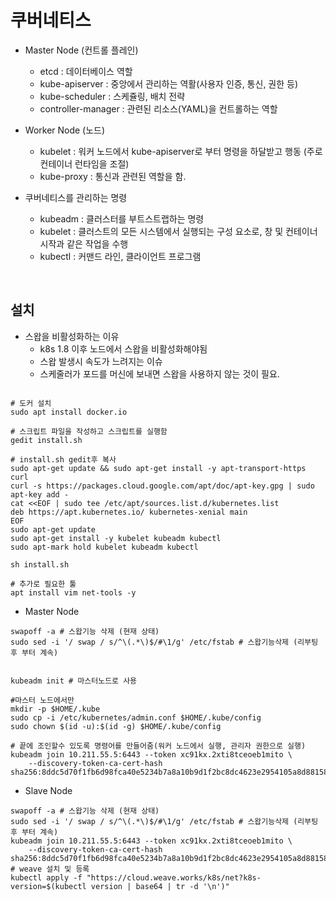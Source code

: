 # 쿠버네티스 

 - Master Node  (컨트롤 플레인)
    - etcd : 데이터베이스 역할 
    - kube-apiserver : 중앙에서 관리하는 역활(사용자 인증, 통신, 권한 등)
    - kube-scheduler : 스케쥴링, 배치 전략
    - controller-manager : 관련된 리소스(YAML)을 컨트롤하는 역할
- Worker Node (노드)
    - kubelet : 워커 노드에서 kube-apiserver로 부터 명령을 하달받고 행동 (주로 컨테이너 런타임을 조절)
    - kube-proxy : 통신과 관련된 역할을 함. 
    
- 쿠버네티스를 관리하는 명령
    - kubeadm : 클러스터를 부트스트랩하는 명령
    - kubelet : 클러스트의 모든 시스템에서 실행되는 구성 요소로, 창 및 컨테이너 시작과 같은 작업을 수행
    - kubectl : 커맨드 라인, 클라이언트 프로그램 

<br>

## 설치 

- 스왑을 비활성화하는 이유
    - k8s 1.8 이후 노드에서 스왑을 비활성화해야됨
    - 스왑 발생시 속도가 느려지는 이슈
    - 스케줄러가 포드를 머신에 보내면 스왑을 사용하지 않는 것이 필요.
    

```shell script

# 도커 설치 
sudo apt install docker.io

# 스크립트 파일을 작성하고 스크립트를 실행함
gedit install.sh

# install.sh gedit후 복사
sudo apt-get update && sudo apt-get install -y apt-transport-https curl
curl -s https://packages.cloud.google.com/apt/doc/apt-key.gpg | sudo apt-key add -
cat <<EOF | sudo tee /etc/apt/sources.list.d/kubernetes.list
deb https://apt.kubernetes.io/ kubernetes-xenial main
EOF
sudo apt-get update
sudo apt-get install -y kubelet kubeadm kubectl
sudo apt-mark hold kubelet kubeadm kubectl

sh install.sh

# 추가로 필요한 툴 
apt install vim net-tools -y
```

- Master Node 

```shell script
swapoff -a # 스왑기능 삭제 (현재 상태)
sudo sed -i '/ swap / s/^\(.*\)$/#\1/g' /etc/fstab # 스왑기능삭제 (리부팅 후 부터 계속)


kubeadm init # 마스터노드로 사용

#마스터 노드에서만
mkdir -p $HOME/.kube
sudo cp -i /etc/kubernetes/admin.conf $HOME/.kube/config
sudo chown $(id -u):$(id -g) $HOME/.kube/config

# 끝에 조인할수 있도록 명령어를 만들어줌(워커 노드에서 실행, 관리자 권한으로 실행)
kubeadm join 10.211.55.5:6443 --token xc91kx.2xti8tceoeb1mito \
    --discovery-token-ca-cert-hash sha256:8ddc5d70f1fb6d98fca40e5234b7a8a10b9d1f2bc8dc4623e2954105a8d88158
```

- Slave Node

```shell script
swapoff -a # 스왑기능 삭제 (현재 상태)
sudo sed -i '/ swap / s/^\(.*\)$/#\1/g' /etc/fstab # 스왑기능삭제 (리부팅 후 부터 계속)
kubeadm join 10.211.55.5:6443 --token xc91kx.2xti8tceoeb1mito \
    --discovery-token-ca-cert-hash sha256:8ddc5d70f1fb6d98fca40e5234b7a8a10b9d1f2bc8dc4623e2954105a8d88158
# weave 설치 및 등록
kubectl apply -f "https://cloud.weave.works/k8s/net?k8s-version=$(kubectl version | base64 | tr -d '\n')"
```